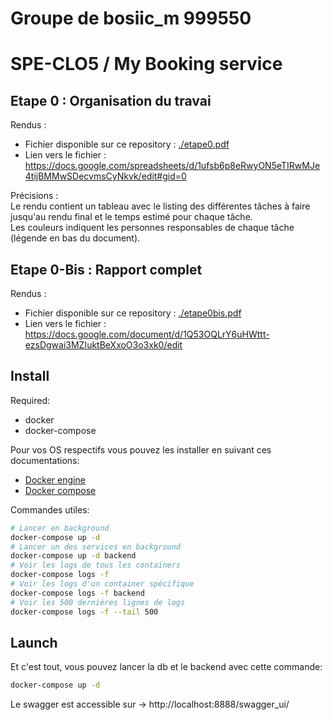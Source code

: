 # Groupe de bosiic_m 999550

# SPE-CLO5 / My Booking service

## Etape 0 : Organisation du travai

Rendus :
- Fichier disponible sur ce repository : [./etape0.pdf](./etape0.pdf)  
- Lien vers le fichier : https://docs.google.com/spreadsheets/d/1ufsb6p8eRwyON5eTIRwMJe4tijBMMwSDecvmsCyNkvk/edit#gid=0

Précisions :  
Le rendu contient un tableau avec le listing des différentes tâches à faire jusqu'au rendu final et le temps estimé pour chaque tâche.  
Les couleurs indiquent les personnes responsables de chaque tâche (légende en bas du document).


## Etape 0-Bis : Rapport complet

Rendus :
- Fichier disponible sur ce repository : [./etape0bis.pdf](./etape0bis.pdf)  
- Lien vers le fichier : https://docs.google.com/document/d/1Q53OQLrY6uHWttt-ezsDgwai3MZIuktBeXxoO3o3xk0/edit

## Install

Required:  
- docker
- docker-compose

Pour vos OS respectifs vous pouvez les installer en suivant ces documentations:  
- [Docker engine](https://docs.docker.com/engine/install/)
- [Docker compose](https://docs.docker.com/compose/install/)

Commandes utiles:
```bash
# Lancer en background
docker-compose up -d
# Lancer un des services en background
docker-compose up -d backend
# Voir les logs de tous les containers
docker-compose logs -f
# Voir les logs d'un container spécifique
docker-compose logs -f backend
# Voir les 500 dernières lignes de logs
docker-compose logs -f --tail 500
```


## Launch

Et c'est tout, vous pouvez lancer la db et le backend avec cette commande:
```bash
docker-compose up -d
```

Le swagger est accessible sur -> http://localhost:8888/swagger_ui/
